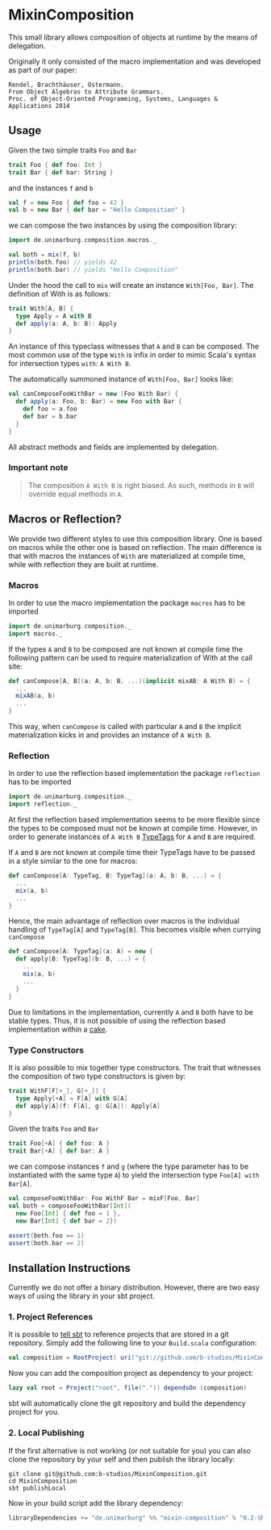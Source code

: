 MixinComposition
===============
This small library allows composition of objects at runtime by the means of
delegation.

Originally it only consisted of the macro implementation and was developed as part of our paper:

    Rendel, Brachthäuser, Ostermann.
    From Object Algebras to Attribute Grammars.
    Proc. of Object-Oriented Programming, Systems, Languages & Applications 2014


Usage
-----
Given the two simple traits `Foo` and `Bar`

~~~scala
trait Foo { def foo: Int }
trait Bar { def bar: String }
~~~

and the instances `f` and `b`

~~~scala
val f = new Foo { def foo = 42 }
val b = new Bar { def bar = "Hello Composition" }
~~~

we can compose the two instances by using the composition library:

~~~scala
import de.unimarburg.composition.macros._

val both = mix(f, b)
println(both.foo) // yields 42
println(both.bar) // yields "Hello Composition"
~~~

Under the hood the call to `mix` will create an instance `With[Foo, Bar]`. The
definition of With is as follows:

~~~scala
trait With[A, B] {
  type Apply = A with B
  def apply(a: A, b: B): Apply
}
~~~

An instance of this typeclass witnesses that `A` and `B` can be composed. The most common use of the type `With` is infix in order to mimic Scala's syntax for intersection types `with`: `A With B`.

The automatically summoned instance of `With[Foo, Bar]` looks like:

~~~scala
val canComposeFooWithBar = new (Foo With Bar) {
  def apply(a: Foo, b: Bar) = new Foo with Bar {
    def foo = a.foo
    def bar = b.bar
  }
}
~~~

All abstract methods and fields are implemented by delegation.

### Important note

> The composition `A With B` is right biased. As such, methods in `B` will
> override equal methods in `A`.


Macros or Reflection?
---------------------
We provide two different styles to use this composition library. One is based
on macros while the other one is based on reflection. The main difference is
that with macros the instances of `With` are materialized at compile time, while
with reflection they are built at runtime.

### Macros
In order to use the macro implementation the package `macros` has to be imported

~~~scala
import de.unimarburg.composition._
import macros._
~~~

If the types `A` and `B` to be composed are not known at compile time the following pattern can be used to require materialization of With at the call site:

~~~scala
def canCompose[A, B](a: A, b: B, ...)(implicit mixAB: A With B) = {
  ...
  mixAB(a, b)
  ...
}
~~~

This way, when `canCompose` is called with particular `A` and `B` the implicit materialization kicks in and provides an instance of `A With B`.


### Reflection
In order to use the reflection based implementation the package `reflection` has to be imported

~~~scala
import de.unimarburg.composition._
import reflection._
~~~

At first the reflection based implementation seems to be more flexible since the types to be composed must not be known at compile time. However, in order to generate instances of `A With B` [TypeTags](http://docs.scala-lang.org/overviews/reflection/typetags-manifests.html) for `A` and `B` are required.

If `A` and `B` are not known at compile time their TypeTags have to be passed in a style similar to the one for macros:

~~~scala
def canCompose[A: TypeTag, B: TypeTag](a: A, b: B, ...) = {
  ...
  mix(a, b)
  ...
}
~~~

Hence, the main advantage of reflection over macros is the individual handling
of `TypeTag[A]` and `TypeTag[B]`. This becomes visible when currying `canCompose`

~~~scala
def canCompose[A: TypeTag](a: A) = new {
  def apply[B: TypeTag](b: B, ...) = {
    ...
    mix(a, b)
    ...
  }
}
~~~

Due to limitations in the implementation, currently `A` and `B` both have to
be stable types. Thus, it is not possible of using the reflection based
implementation within a [cake](http://jonasboner.com/2008/10/06/real-world-scala-dependency-injection-di/).

### Type Constructors
It is also possible to mix together type constructors. The trait that witnesses the composition of two type constructors is given by:

~~~scala
trait WithF[F[+_], G[+_]] {
  type Apply[+A] = F[A] with G[A]
  def apply[A](f: F[A], g: G[A]): Apply[A]
}
~~~

Given the traits `Foo` and `Bar`

~~~scala
trait Foo[+A] { def foo: A }
trait Bar[+A] { def bar: A }
~~~

we can compose instances `f` and `g` (where the type parameter has to be instantiated with the same type `A`) to yield the intersection type `Foo[A] with Bar[A]`.

~~~scala
val composeFooWithBar: Foo WithF Bar = mixF[Foo, Bar]
val both = composeFooWithBar[Int](
  new Foo[Int] { def foo = 1 },
  new Bar[Int] { def bar = 2})

assert(both.foo == 1)
assert(both.bar == 2)
~~~

Installation Instructions
-------------------------
Currently we do not offer a binary distribution. However, there are two easy ways of using the library in your sbt project.

### 1. Project References
It is possible to [tell sbt](https://github.com/harrah/xsbt/wiki/Full-Configuration) to reference projects that are stored in a git repository. Simply add the following line to your `Build.scala` configuration:

~~~scala
val composition = RootProject( uri("git://github.com/b-studios/MixinComposition.git") )
~~~

Now you can add the composition project as dependency to your project:

~~~scala
lazy val root = Project("root", file(".")) dependsOn (composition)
~~~

sbt will automatically clone the git repository and build the dependency project for you.

### 2. Local Publishing
If the first alternative is not working (or not suitable for you) you can also
clone the repository by your self and then publish the library locally:

~~~
git clone git@github.com:b-studios/MixinComposition.git
cd MixinComposition
sbt publishLocal
~~~

Now in your build script add the library dependency:

~~~scala
libraryDependencies += "de.unimarburg" %% "mixin-composition" % "0.2-SNAPSHOT"
~~~
